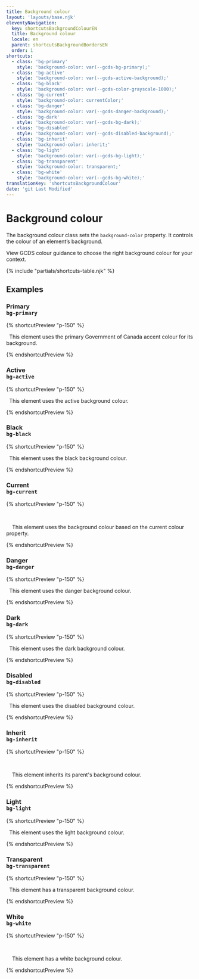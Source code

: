 ```yaml
---
title: Background colour
layout: 'layouts/base.njk'
eleventyNavigation:
  key: shortcutsBackgroundColourEN
  title: Background colour
  locale: en
  parent: shortcutsBackgroundBordersEN
  order: 1
shortcuts:
  - class: 'bg-primary'
    style: 'background-color: var(--gcds-bg-primary);'
  - class: 'bg-active'
    style: 'background-color: var(--gcds-active-background);'
  - class: 'bg-black'
    style: 'background-color: var(--gcds-color-grayscale-1000);'
  - class: 'bg-current'
    style: 'background-color: currentColor;'
  - class: 'bg-danger'
    style: 'background-color: var(--gcds-danger-background);'
  - class: 'bg-dark'
    style: 'background-color: var(--gcds-bg-dark);'
  - class: 'bg-disabled'
    style: 'background-color: var(--gcds-disabled-background);'
  - class: 'bg-inherit'
    style: 'background-color: inherit;'
  - class: 'bg-light'
    style: 'background-color: var(--gcds-bg-light);'
  - class: 'bg-transparent'
    style: 'background-color: transparent;'
  - class: 'bg-white'
    style: 'background-color: var(--gcds-bg-white);'
translationKey: 'shortcutsBackgroundColour'
date: 'git Last Modified'
---
```


# Background colour

The background colour class sets the `background-color` property. It controls the colour of an element’s background.

<gcds-notice type="warning" notice-title-tag="h2" notice-title="Use with caution">
  <gcds-text><gcds-link href="{{ links.colourBackground }}">View GCDS colour guidance</gcds-link> to choose the right background colour for your context.</gcds-text>
</gcds-notice>

{% include "partials/shortcuts-table.njk" %}

## Examples

### Primary<br/>`bg-primary`

{% shortcutPreview "p-150" %}

<p class="bg-primary text-light">
  This element uses the primary Government of Canada accent colour for its background.
</p>
{% endshortcutPreview %}

### Active<br/>`bg-active`

{% shortcutPreview "p-150" %}

<p class="bg-active text-light">
  This element uses the active background colour.
</p>
{% endshortcutPreview %}

### Black<br/>`bg-black`

{% shortcutPreview "p-150" %}

<p class="bg-black text-light">
  This element uses the black background colour.
</p>
{% endshortcutPreview %}

### Current<br/>`bg-current`

{% shortcutPreview "p-150" %}

<div class="bg-current" style="color: var(--gcds-color-blue-750)">
  <p class="text-light">
    This element uses the background colour based on the current colour property.
  </p>
</div>
{% endshortcutPreview %}

### Danger<br/>`bg-danger`

{% shortcutPreview "p-150" %}

<p class="bg-danger">
  This element uses the danger background colour.
</p>
{% endshortcutPreview %}

### Dark<br/>`bg-dark`

{% shortcutPreview "p-150" %}

<p class="bg-dark text-light">
  This element uses the dark background colour.
</p>
{% endshortcutPreview %}

### Disabled<br/>`bg-disabled`

{% shortcutPreview "p-150" %}

<p class="bg-disabled">
  This element uses the disabled background colour.
</p>
{% endshortcutPreview %}

### Inherit<br/>`bg-inherit`

{% shortcutPreview "p-150" %}

<div class="bg-danger">
  <p class="bg-inherit">
    This element inherits its parent's background colour.
  </p>
</div>
{% endshortcutPreview %}

### Light<br/>`bg-light`

{% shortcutPreview "p-150" %}

<p class="bg-light">
  This element uses the light background colour.
</p>
{% endshortcutPreview %}

### Transparent<br/>`bg-transparent`

{% shortcutPreview "p-150" %}

<p class="bg-transparent">
  This element has a transparent background colour.
</p>
{% endshortcutPreview %}

### White<br/>`bg-white`

{% shortcutPreview "p-150" %}

<div class="bg-dark">
  <p class="bg-white">
    This element has a white background colour.
  </p>
</div>
{% endshortcutPreview %}
